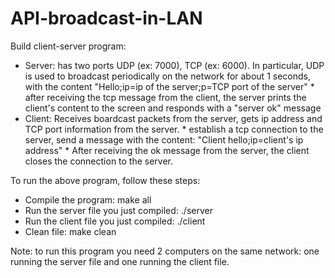 # API-broadcast-in-LAN
Build client-server program:
+ Server: has two ports UDP (ex: 7000), TCP (ex: 6000). In particular, UDP is used to broadcast periodically on the network for about 1 seconds, with the content "Hello;ip=ip of the server;p=TCP port of the server"
           * after receiving the tcp message from the client, the server prints the client's content to the screen and responds with a "server ok" message
+ Client: Receives boardcast packets from the server, gets ip address and TCP port information from the server.
           * establish a tcp connection to the server, send a message with the content: "Client hello;ip=client's ip address"
           * After receiving the ok message from the server, the client closes the connection to the server.

To run the above program, follow these steps:
- Compile the program: make all
- Run the server file you just compiled: ./server
- Run the client file you just compiled: ./client
- Clean file: make clean

Note: to run this program you need 2 computers on the same network: one running the server file and one running the client file.
